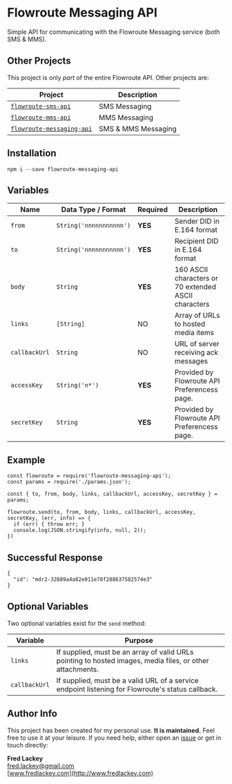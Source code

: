 # Flowroute Messaging API
Simple API for communicating with the Flowroute Messaging service (both SMS & MMS).

## Other Projects  
This project is only *part* of the entire Flowroute API.  Other projects are:

|  Project  |  Description  |
|-----------|---------------|
|  [`flowroute-sms-api`](https://github.com/FredLackey/flowroute-sms-api)  |  SMS Messaging  |
|  [`flowroute-mms-api`](https://github.com/FredLackey/flowroute-mms-api)  |  MMS Messaging  |
|  [`flowroute-messaging-api`](https://github.com/FredLackey/flowroute-messaging-api)  |  SMS & MMS Messaging  |

## Installation  
```
npm i --save flowroute-messaging-api
```

## Variables  
|  Name  |  Data Type / Format  |  Required  |Description  |
|--------|-------------|---------------|-----|
|  `from`  |  `String('nnnnnnnnnnn')`  |  **YES**  |  Sender DID in E.164 format  |
|  `to`  |  `String('nnnnnnnnnnn')`  |  **YES**  |  Recipient DID in E.164 format  |
|  `body`  |  `String`  |  **YES**  |  160 ASCII characters or 70 extended ASCII characters  |
|  `links`  |  `[String]`  |  NO  |  Array of URLs to hosted media items  |
|  `callbackUrl`  |  `String`  |  NO  |  URL of server receiving ack messages  |
|  `accessKey`  |  `String('n*')`  |  **YES**  |  Provided by Flowroute API Preferencess page.  |
|  `secretKey`  |  `String`  |  **YES**  |  Provided by Flowroute API Preferencess page.  |


## Example  
```
const flowroute = require('flowroute-messaging-api');
const params = require('./params.json');

const { to, from, body, links, callbackUrl, accessKey, secretKey } = params;

flowroute.send(to, from, body, links, callbackUrl, accessKey, secretKey, (err, info) => {
  if (err) { throw err; }
  console.log(JSON.stringify(info, null, 2));
})

```


## Successful Response  
```
{
  "id": "mdr2-32889a4a82e011e78f288637582574e3"
}
```

##  Optional Variables  
Two optional variables exist for the `send` method:

|  Variable  |  Purpose  |
|------------|-----------|
|  `links`  |  If supplied, must be an array of valid URLs pointing to hosted images, media files, or other attachments.  |
|  `callbackUrl`  |  If supplied, must be a valid URL of a service endpoint listening for Flowroute's status callback.  |

## Author Info  
This project has been created for my personal use.  **It is maintained.**  Feel free to use it at your leisure.  If you need help, either open an [issue](https://github.com/FredLackey/flowroute-sms-api/issues) or get in touch directly:  

**Fred Lackey**  
[fred.lackey@gmail.com](mailto://fred.lackey@gmail.com)  
[www.fredlackey.com](http://www.fredlackey.com)